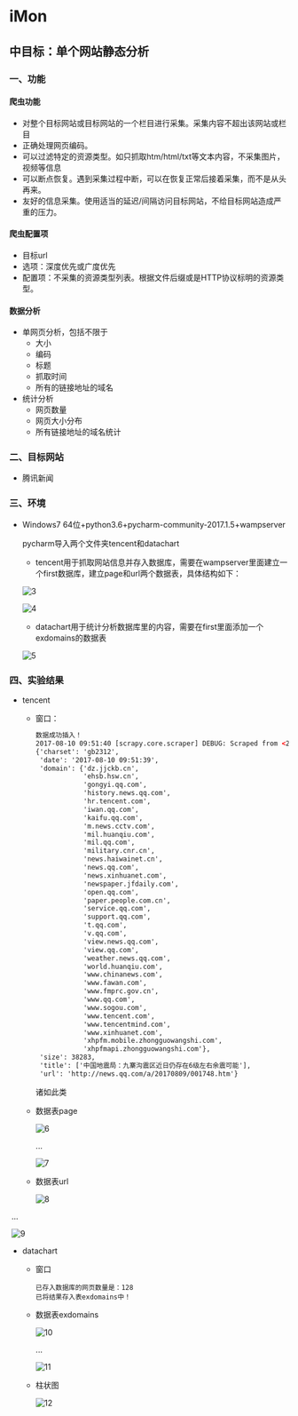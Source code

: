 # iMon

## 中目标：单个网站静态分析

### 一、功能

#### 爬虫功能

- 对整个目标网站或目标网站的一个栏目进行采集。采集内容不超出该网站或栏目
- 正确处理网页编码。
- 可以过滤特定的资源类型。如只抓取htm/html/txt等文本内容，不采集图片，视频等信息
- 可以断点恢复。遇到采集过程中断，可以在恢复正常后接着采集，而不是从头再来。
- 友好的信息采集。使用适当的延迟/间隔访问目标网站，不给目标网站造成严重的压力。

#### 爬虫配置项

- 目标url
- 选项：深度优先或广度优先
- 配置项：不采集的资源类型列表。根据文件后缀或是HTTP协议标明的资源类型。



#### 数据分析

- 单网页分析，包括不限于
  - 大小
  - 编码
  - 标题
  - 抓取时间
  - 所有的链接地址的域名
- 统计分析
  - 网页数量
  - 网页大小分布
  - 所有链接地址的域名统计


### 二、目标网站

- 腾讯新闻

### 三、环境

- Windows7 64位+python3.6+pycharm-community-2017.1.5+wampserver

  pycharm导入两个文件夹tencent和datachart

  - tencent用于抓取网站信息并存入数据库，需要在wampserver里面建立一个first数据库，建立page和url两个数据表，具体结构如下：

  ![3](C:\Users\yy\Desktop\diary\png\3.PNG)

  ![4](file:///C:/Users/yy/Desktop/diary/png/4.PNG?lastModify=1502254827)

  - datachart用于统计分析数据库里的内容，需要在first里面添加一个exdomains的数据表

  ![5](C:\Users\yy\Desktop\diary\png\5.PNG)

### 四、实验结果

- tencent

  - 窗口：

    ```html
    数据成功插入！
    2017-08-10 09:51:40 [scrapy.core.scraper] DEBUG: Scraped from <200 http://news.qq.com/a/20170809/001748.htm>
    {'charset': 'gb2312',
     'date': '2017-08-10 09:51:39',
     'domain': {'dz.jjckb.cn',
                'ehsb.hsw.cn',
                'gongyi.qq.com',
                'history.news.qq.com',
                'hr.tencent.com',
                'iwan.qq.com',
                'kaifu.qq.com',
                'm.news.cctv.com',
                'mil.huanqiu.com',
                'mil.qq.com',
                'military.cnr.cn',
                'news.haiwainet.cn',
                'news.qq.com',
                'news.xinhuanet.com',
                'newspaper.jfdaily.com',
                'open.qq.com',
                'paper.people.com.cn',
                'service.qq.com',
                'support.qq.com',
                't.qq.com',
                'v.qq.com',
                'view.news.qq.com',
                'view.qq.com',
                'weather.news.qq.com',
                'world.huanqiu.com',
                'www.chinanews.com',
                'www.fawan.com',
                'www.fmprc.gov.cn',
                'www.qq.com',
                'www.sogou.com',
                'www.tencent.com',
                'www.tencentmind.com',
                'www.xinhuanet.com',
                'xhpfm.mobile.zhongguowangshi.com',
                'xhpfmapi.zhongguowangshi.com'},
     'size': 38283,
     'title': ['中国地震局：九寨沟震区近日仍存在6级左右余震可能'],
     'url': 'http://news.qq.com/a/20170809/001748.htm'}
    ```

    诸如此类

  - 数据表page

     ![6](C:\Users\yy\Desktop\diary\png\6.PNG)

    ...

    ![7](C:\Users\yy\Desktop\diary\png\7.PNG)

  - 数据表url

     ![8](C:\Users\yy\Desktop\diary\png\8.PNG)


​		...

​		 ![9](C:\Users\yy\Desktop\diary\png\9.PNG)


- datachart

  - 窗口

    ```
    已存入数据库的网页数量是：128
    已将结果存入表exdomains中！
    ```

  - 数据表exdomains

     ![10](C:\Users\yy\Desktop\diary\png\10.PNG)

    ...

     ![11](C:\Users\yy\Desktop\diary\png\11.PNG)

  - 柱状图

     ![12](C:\Users\yy\Desktop\diary\png\12.PNG)





